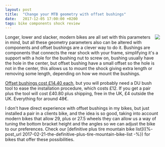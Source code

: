 ```yaml
---
layout: post
title:  "Change your MTB geometry with offset bushings"
date:   2017-12-05 17:00:00 +0200
tags: bike components shock review
---
```


<a href='https://www.offsetbushings.com/'><img style="float: right;" src="https://i.imgur.com/1iLAtTIm.jpg"></a>

Longer, lower and slacker, modern bikes are all set with this parameters in mind, but all these geometry parameters also can be altered with components and offset bushings are a clever way to do it. Bushings are components that connects the rear shock with your frame, simplifying it's a support with a hole for the bushing nut to screw on, bushing usually have the hole in the center, but offset bushing have a small offset so the hole is not in the center, this allows us to mount the shock giving extra length or removing some length, depending on how we mount the bushings.

[Offset bushings cost £14.40 each](https://www.offsetbushings.com/collections/all/products/offset-bushing), but you will probably need a DU bush tool to ease the installation procedure, which costs £12. If you get a pair plus the tool will cost £40.80 plus shipping, free in the UK, £4 outside the UK. Everything for around 48€.

I don't have direct experience with offset bushings in my bikes, but just installed a pair in a clients bike, and the idea is so good, taking into account modern bikes that allow 29, plus or 27.5 wheels they can allow us a way of tuning the bottom bracket height and the angles so we can adjust the bike to our preferences. Check our [definitive plus tire mountain bike list]({%- post_url 2017-02-21-the-definitive-plus-tire-mountain-bike-list -%}) for bikes that offer these possibilities.
